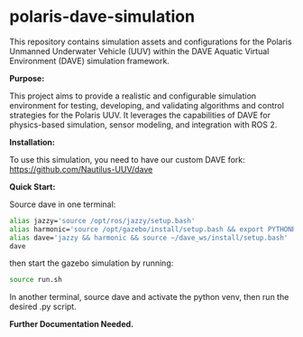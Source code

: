 # polaris-dave-simulation

This repository contains simulation assets and configurations for the Polaris Unmanned Underwater Vehicle (UUV) within the DAVE Aquatic Virtual Environment (DAVE) simulation framework.

**Purpose:**

This project aims to provide a realistic and configurable simulation environment for testing, developing, and validating algorithms and control strategies for the Polaris UUV. It leverages the capabilities of DAVE for physics-based simulation, sensor modeling, and integration with ROS 2.

**Installation:**

To use this simulation, you need to have our custom DAVE fork: https://github.com/Nautilus-UUV/dave

**Quick Start:**

Source dave in one terminal:
```bash
alias jazzy='source /opt/ros/jazzy/setup.bash'
alias harmonic='source /opt/gazebo/install/setup.bash && export PYTHONPATH=$PYTHONPATH:/opt/gazebo/install/lib/python'
alias dave='jazzy && harmonic && source ~/dave_ws/install/setup.bash'
dave
```

then start the gazebo simulation by running:

```bash
source run.sh
```

In another terminal, source dave and activate the python venv, then run the desired .py script.

**Further Documentation Needed.**
